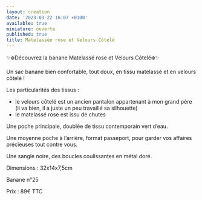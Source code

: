```yaml
---
layout: creation
date: '2023-03-22 16:07 +0100'
available: true
miniature: ouverte
published: true
title: Matelassée rose et Velours Côtelé
---
```



✨❄️Découvrez la banane Matelassé rose et Velours Côtelé❄️✨

Un sac banane bien confortable, tout doux, en tissu matelassé et en velours côtelé ! 

Les particularités des tissus : 
- le velours côtelé est un ancien pantalon appartenant à mon grand père (il va bien, il a juste un peu travaillé sa silhouette) 
- le matelassé rose est issu de chutes

Une poche principale, doublée de tissu contemporain vert d’eau.

Une moyenne poche à l’arrière, format passeport, pour garder vos affaires précieuses tout contre vous.

Une sangle noire, des boucles coulissantes en métal doré.

Dimensions : 32x14x7,5cm

Banane n°25

Prix : 89€ TTC

